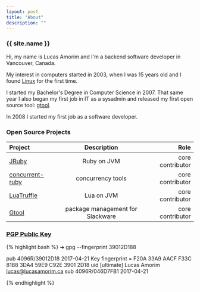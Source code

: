 ```yaml
---
layout: post 
title: "About"
description: ""
---
```


### {{ site.name }}

Hi, my name is Lucas Amorim and I'm a backend software developer in Vancouver, Canada.

My interest in computers started in 2003, when I was 15 years old and I found [Linux][conectiva] for the first time.

I started my Bachelor's Degree in Computer Science in 2007.  That same year I also began my first job in IT as a sysadmin and released my first open source tool: [gtool][gtool]. 

In 2008 I started my first job as a software developer.


### Open Source Projects

| Project   |      Description      |  Role |
|:----------|:-------------:|------:|
| [JRuby][jruby] |  Ruby on  JVM | core contributor |
| [concurrent-ruby][concurrent] | 	concurrency tools |   core contributor |
| [LuaTruffle][luatruffle] | Lua on JVM |    core contributor |
| [Gtool][gtool] | package management for Slackware |    core contributor |

### [PGP Public Key][mypgp]

{% highlight bash %}
➜  gpg --fingerprint 39012D188 

pub   4096R/39012D18 2017-04-21
      Key fingerprint = F20A 33A9 AACF F33C 81B8  3DA4 59E9 C92E 3901 2D18
uid       [ultimate] Lucas Amorim <lucas@lucasamorim.ca>
sub   4096R/046D7FB1 2017-04-21

{% endhighlight %}

[mypgp]: http://pgp.mit.edu/pks/lookup?op=vindex&search=0x3590028B2528BB78
[conectiva]: https://en.wikipedia.org/wiki/Conectiva
[gtool]: http://sourceforge.net/projects/gtool/files/gtool/ 
[lua]: http://www.lua.org/
[luatruffle]: http://www.luatruffle.org/
[concurrent]: https://github.com/ruby-concurrency/concurrent-ruby
[jruby]: http://www.jruby.org

